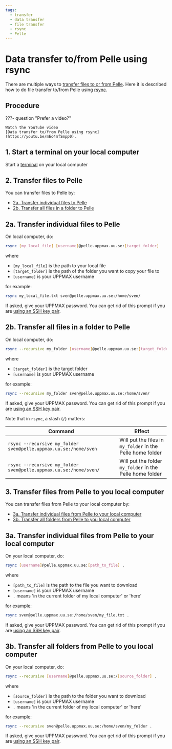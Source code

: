 ```yaml
---
tags:
  - transfer
  - data transfer
  - file transfer
  - rsync
  - Pelle
---
```


# Data transfer to/from Pelle using rsync

There are multiple ways to [transfer files to or from Pelle](../cluster_guides/transfer_pelle.md).
Here it is described how to do file transfer to/from Pelle
using [rsync](../software/rsync.md).

## Procedure

???- question "Prefer a video?"

    Watch the YouTube video
    [Data transfer to/from Pelle using rsync](https://youtu.be/mEo4mfSmpp0).

## 1. Start a terminal on your local computer

Start a [terminal](../software/terminal.md) on your local computer

## 2. Transfer files to Pelle

You can transfer files to Pelle by:

- [2a. Transfer individual files to Pelle](#2a-transfer-individual-files-to-pelle)
- [2b. Transfer all files in a folder to Pelle](#2b-transfer-all-files-in-a-folder-to-pelle)

## 2a. Transfer individual files to Pelle

On local computer, do:

```bash
rsync [my_local_file] [username]@pelle.uppmax.uu.se:[target_folder]
```

where

- `[my_local_file]` is the path to your local file
- `[target_folder]` is the path of the folder you want to copy your file to
- `[username]` is your UPPMAX username

for example:

```bash
rsync my_local_file.txt sven@pelle.uppmax.uu.se:/home/sven/
```

If asked, give your UPPMAX password.
You can get rid of this prompt if you are
[using an SSH key pair](ssh_key_use_pelle.md).

## 2b. Transfer all files in a folder to Pelle

On local computer, do:

```bash
rsync --recursive my_folder [username]@pelle.uppmax.uu.se:[target_folder]
```

where

- `[target_folder]` is the target folder
- `[username]` is your UPPMAX username

for example:

```bash
rsync --recursive my_folder sven@pelle.uppmax.uu.se:/home/sven/
```

If asked, give your UPPMAX password.
You can get rid of this prompt if you are
[using an SSH key pair](ssh_key_use_pelle.md).

Note that in `rsync`, a slash (`/`) matters:

Command                                                            |Effect
-------------------------------------------------------------------|------------------------------------------------------------
`rsync --recursive my_folder sven@pelle.uppmax.uu.se:/home/sven` |Will put the files in `my_folder` in the Pelle home folder
`rsync --recursive my_folder sven@pelle.uppmax.uu.se:/home/sven/`|Will put the folder `my_folder` in the Pelle home folder

## 3. Transfer files from Pelle to you local computer

You can transfer files from Pelle to your local computer by:

- [3a. Transfer individual files from Pelle to your local computer](#3a-transfer-individual-files-from-pelle-to-your-local-computer)
- [3b. Transfer all folders from Pelle to you local computer](#3b-transfer-all-folders-from-pelle-to-you-local-computer)

## 3a. Transfer individual files from Pelle to your local computer

On your local computer, do:

```bash
rsync [username]@pelle.uppmax.uu.se:[path_to_file] .
```

where

- `[path_to_file]` is the path to the file you want to download
- `[username]` is your UPPMAX username
- `.` means 'in the current folder of my local computer' or 'here'

for example:

```bash
rsync sven@pelle.uppmax.uu.se:/home/sven/my_file.txt .
```

If asked, give your UPPMAX password.
You can get rid of this prompt if you are
[using an SSH key pair](ssh_key_use_pelle.md).

## 3b. Transfer all folders from Pelle to you local computer

On your local computer, do:

```bash
rsync --recursive [username]@pelle.uppmax.uu.se:/[source_folder] .
```

where

- `[source_folder]` is the path to the folder you want to download
- `[username]` is your UPPMAX username
- `.` means 'in the current folder of my local computer' or 'here'

for example:

```bash
rsync --recursive sven@pelle.uppmax.uu.se:/home/sven/my_folder .
```

If asked, give your UPPMAX password.
You can get rid of this prompt if you are
[using an SSH key pair](ssh_key_use_pelle.md).
